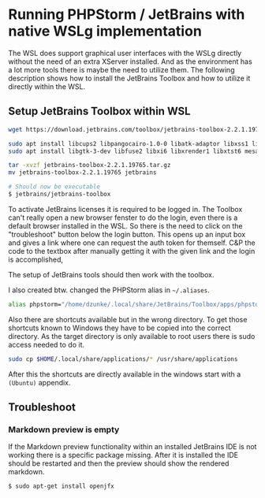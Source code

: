 # Running PHPStorm / JetBrains with native WSLg implementation

The WSL does support graphical user interfaces with the WSLg directly without the need of an extra XServer installed. And
as the environment has a lot more tools there is maybe the need to utilize them. The following description shows how to
install the JetBrains Toolbox and how to utilize it directly within the WSL.

## Setup JetBrains Toolbox within WSL

```bash
wget https://download.jetbrains.com/toolbox/jetbrains-toolbox-2.2.1.19765.tar.gz

sudo apt install libcups2 libpangocairo-1.0-0 libatk-adaptor libxss1 libnss3 libxcb-keysyms1 x11-apps libgbm1 libxdamage1 libxkbcommon
sudo apt install libgtk-3-dev libfuse2 libxi6 libxrender1 libxtst6 mesa-utils libfontconfig libgtk-3-bin

tar -xvzf jetbrains-toolbox-2.2.1.19765.tar.gz
mv jetbrains-toolbox-2.2.1.19765 jetbrains

# Should now be executable
$ jetbrains/jetbrains-toolbox
```

To activate JetBrains licenses it is required to be logged in. The Toolbox can't really open a new browser fenster to
do the login, even there is a default browser installed in the WSL. So there is the need to click on the "troubleshoot"
button below the login button. This opens up an input box and gives a link where one can request the auth token for
themself. C&P the code to the textbox after manually getting it with the given link and the login is accomplished,

The setup of JetBrains tools should then work with the toolbox.

I also created btw. changed the PHPStorm alias in `~/.aliases`.

```bash
alias phpstorm="/home/dzunke/.local/share/JetBrains/Toolbox/apps/phpstorm/bin/phpstorm.sh > /dev/null 2>&1"
```

Also there are shortcuts available but in the wrong directory. To get those shortcuts known to Windows they have to
be copied into the correct directory. As the target directory is only available to root users there is sudo access
needed to do it.

```bash
sudo cp $HOME/.local/share/applications/* /usr/share/applications
```

After this the shortcuts are directly available in the windows start with a `(Ubuntu)` appendix.

## Troubleshoot

### Markdown preview is empty

If the Markdown preview functionality within an installed JetBrains IDE is not working there is a specific package
missing. After it is installed the IDE should be restarted and then the preview should show the rendered markdown.

```bash
$ sudo apt-get install openjfx
```
